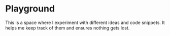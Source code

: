 # Playground

This is a space where I experiment with different ideas and code snippets. It helps me keep track of them and ensures nothing gets lost.
